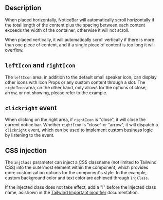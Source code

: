 ## Description

When placed horizontally, NoticeBar will automatically scroll horizontally if the total length of the content plus the spacing between each content exceeds the width of the container, otherwise it will not scroll.

When placed vertically, it will automatically scroll vertically if there is more than one piece of content, and if a single piece of content is too long it will overflow.

## `leftIcon` and `rightIcon`

The `leftIcon` area, in addition to the default small speaker icon, can display other icons with Icon Props or any custom content through a slot. The `rightIcon` area, on the other hand, only allows for the options of close, arrow, or not showing, please refer to the example.

## `clickright` event

When clicking on the right area, if `rightIcon` is "close", it will close the current notice bar. Whether `rightIcon` is "close" or "arrow", it will dispatch a `clickright` event, which can be used to implement custom business logic by listening to the event.

## CSS injection

The `injClass` parameter can inject a CSS classname (not limited to Tailwind CSS) into the outermost element within the component, which provides more customization options for the component's style. In the example, custom background color and text color are achieved through `injClass`.

If the injected class does not take effect, add a "!" before the injected class name, as shown in the [Tailwind Important modifier](https://tailwindcss.com/docs/configuration#important-modifier) documentation.
